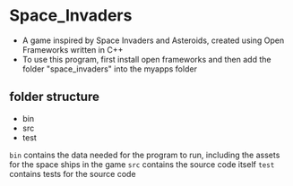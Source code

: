 # Space_Invaders
* A game inspired by Space Invaders and Asteroids, created using Open Frameworks written in C++
* To use this program, first install open frameworks and then add the folder "space_invaders" into the myapps folder

## folder structure
* bin
* src
* test

`bin` contains the data needed for the program to run, including the assets for the space ships in the game
`src` contains the source code itself
`test` contains tests for the source code
